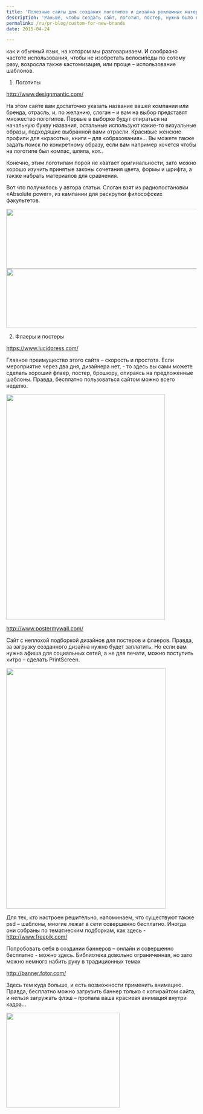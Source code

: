 ```yaml
---
title: 'Полезные сайты для создания логотипов и дизайна рекламных материалов'
description: 'Раньше, чтобы создать сайт, логотип, постер, нужно было все начинать с нуля, и без дизайнера тут было не обойтись. Но этот язык коммерческих символов стал сейчас настолько же стандартным, как и обычный язык, на котором мы разговариваем.'
permalink: /ru/pr-blog/custom-for-new-brands
date: 2015-04-24

---
```


как и обычный язык, на котором мы разговариваем. И сообразно частоте использования, чтобы не изобретать велосипеды по сотому разу, возросла также кастомизация, или проще – использование шаблонов.

1.	Логотипы

http://www.designmantic.com/

На этом сайте вам достаточно указать название вашей компании или бренда, отрасль, и, по желанию, слоган – и вам на выбор представят множество логотипов. Первые в выборке будут опираться на начальную букву названия, остальные используют какие-то визуальные образы, подходящие выбранной вами отрасли. Красивые женские профили для «красоты», книги – для «образования»… Вы можете также задать поиск по конкретному образу, если вам например хочется чтобы на логотипе был компас, шляпа, кот..

Конечно, этим логотипам порой не хватает оригинальности, зато можно хорошо изучить принятые законы сочетания цвета, формы и шрифта, а также набрать материалов для сравнения.

Вот что получилось у автора статьи. Слоган взят из радиопостановки «Absolute power», из кампании для раскрутки философских факультетов.

<img src="{{ site.assets }}/upload/2015-04-23%2014-05-32%20%D0%A1%D0%BA%D1%80%D0%B8%D0%BD%D1%88%D0%BE%D1%82%20%D1%8D%D0%BA%D1%80%D0%B0%D0%BD%D0%B0.png" alt="" class="post__img" width="580" height="158">

<img src="{{ site.assets }}/upload/2015-04-23%2014-11-11%20%D0%A1%D0%BA%D1%80%D0%B8%D0%BD%D1%88%D0%BE%D1%82%20%D1%8D%D0%BA%D1%80%D0%B0%D0%BD%D0%B0.png" alt="" class="post__img" width="579" height="156">

2.	Флаеры и постеры

 https://www.lucidpress.com/

Главное преимущество этого сайта – скорость и простота. Если мероприятие через два дня, дизайнера нет, - то здесь вы сами можете сделать хороший флаер, постер, брошюру, опираясь на предложенные шаблоны. Правда, бесплатно пользоваться сайтом можно всего неделю.

<img src="{{ site.assets }}/upload/5539fcaba1a25.png" alt="" class="post__img" width="420" height="595">

http://www.postermywall.com/

Сайт с неплохой подборкой дизайнов для постеров и флаеров. Правда, за загрузку созданного дизайна нужно будет заплатить. Но если вам нужна афиша для социальных сетей, а не для печати, можно поступить хитро – сделать PrintScreen.

<img src="{{ site.assets }}/upload/2015-04-24%2011-33-26%20%D0%A1%D0%BA%D1%80%D0%B8%D0%BD%D1%88%D0%BE%D1%82%20%D1%8D%D0%BA%D1%80%D0%B0%D0%BD%D0%B0.png" alt="" class="post__img" width="422" height="635">

Для тех, кто настроен решительно, напоминаем, что существуют также psd – шаблоны, многие лежат в сети совершенно бесплатно. Иногда они собраны по тематиеским подборкам, как  здесь - http://www.freepik.com/

Попробовать себя в создании баннеров – онлайн и совершенно бесплатно - можно здесь. Библиотека довольно ограниченная, но зато можно немного набить руку в традиционных темах

http://banner.fotor.com/

Здесь тем куда больше, и есть возможности применить анимацию. Правда, бесплатно можно загрузить баннер только с копирайтом сайта, и нельзя загружать флэш – пропала ваша красивая анимация внутри кадра…

<img src="{{ site.assets }}/upload/Copy-of-300x250-allyoucaneat_128.gif" alt="" class="post__img" width="300" height="250">

